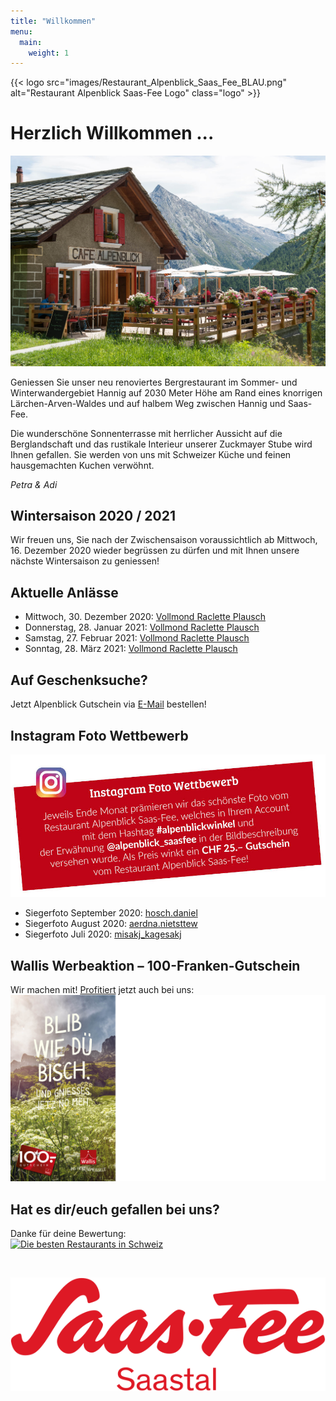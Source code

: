 ```yaml
---
title: "Willkommen"
menu:
  main:
    weight: 1
---
```

{{< logo src="images/Restaurant_Alpenblick_Saas_Fee_BLAU.png" alt="Restaurant Alpenblick Saas-Fee Logo" class="logo" >}}

# Herzlich Willkommen ...
<!-- # Herzlich Willkommen ... -->
![Alpenblick](images/Alpenblick_Ansicht_10.jpg "Alpenblick")

Geniessen Sie unser neu renoviertes Bergrestaurant im Sommer- und Winterwandergebiet Hannig auf 2030 Meter Höhe am Rand eines knorrigen Lärchen-Arven-Waldes und auf halbem Weg zwischen Hannig und Saas-Fee. 

Die wunderschöne Sonnenterrasse mit herrlicher Aussicht auf die Berglandschaft und das rustikale Interieur unserer Zuckmayer Stube wird Ihnen gefallen. Sie werden von uns mit Schweizer Küche und feinen hausgemachten Kuchen verwöhnt.

_Petra & Adi_
  
## Wintersaison 2020 / 2021
Wir freuen uns, Sie nach der Zwischensaison voraussichtlich ab Mittwoch, 16. Dezember 2020 wieder begrüssen zu dürfen und mit Ihnen unsere nächste Wintersaison zu geniessen!

## Aktuelle Anlässe
* Mittwoch, 30. Dezember 2020: <a href="images/Alpenblick_Flyer_Vollmond_Raclette_Plausch_2020_21_Winter.jpg" target="_blank"> Vollmond Raclette Plausch</a>
* Donnerstag, 28. Januar 2021: <a href="images/Alpenblick_Flyer_Vollmond_Raclette_Plausch_2020_21_Winter.jpg" target="_blank"> Vollmond Raclette Plausch</a>
* Samstag, 27. Februar 2021: <a href="images/Alpenblick_Flyer_Vollmond_Raclette_Plausch_2020_21_Winter.jpg" target="_blank"> Vollmond Raclette Plausch</a>
* Sonntag, 28. März 2021: <a href="images/Alpenblick_Flyer_Vollmond_Raclette_Plausch_2020_21_Winter.jpg" target="_blank"> Vollmond Raclette Plausch</a>

## Auf Geschenksuche?
Jetzt Alpenblick Gutschein via [E-Mail](mailto:info@alpenblick-saasfee.ch?Subject=Gutscheinbestellung) bestellen!

## Instagram Foto Wettbewerb
<a href="https://www.instagram.com/alpenblick_saasfee/" target="_blank" alt="Instagram" title="Instagram"><img src="images/Alpenblick_Insta_Foto_Wettbewerb.jpg" alt="Instagram"></a>

* Siegerfoto September 2020: <a href="images/Alpenblick_alpenblickwinkel_20_09_hosch_daniel.png" target="_blank"> hosch.daniel</a>
* Siegerfoto August 2020: <a href="images/Alpenblick_alpenblickwinkel_20_08_aerdna_nietsttew.png" target="_blank"> aerdna.nietsttew</a>
* Siegerfoto Juli 2020: <a href="images/Alpenblick_alpenblickwinkel_20_07_misakj_kagesakj.png" target="_blank"> misakj_kagesakj</a>

## Wallis Werbeaktion – 100-Franken-Gutschein
Wir machen mit! <a href="https://www.valais.ch/de/info/landingpage/100-franken-gutschein" target="_blank"> Profitiert</a> jetzt auch bei uns:
<a href="https://www.valais.ch/de/info/landingpage/100-franken-gutschein" target="_blank" alt="Wallis Werbeaktion" title="Wallis Werbeaktion"><img src="images/Alpenblick_Wallis_Werbeaktion_100_Franken_Gutschein.jpg" alt="Wallis Werbeaktion"></a>

## Hat es dir/euch gefallen bei uns?
Danke für deine Bewertung:<br>
<a href="https://www.suissegourmet.ch/saas-fee/restaurant-alpenblick/" target="_blank" alt="Die besten Restaurants in Schweiz" title="Die besten Restaurants in Schweiz"><img src="https://www.suissegourmet.ch/gourmetbutton/stempel.php?rid=72573" alt="Die besten Restaurants in Schweiz"></a>

<br>

<a href="https://www.saas-fee.ch/" target="_blank" alt="Saas-Fee" title="Saas-Fee"><img src="images/Saas-Fee_Logo_Rot_RGB.svg" alt="Saas-Fee" class="logo"></a>



<!-- # Herzlich Willkommen ...
![Alpenblick](images/Alpenblick_Ansicht_13.jpg "Alpenblick")

... im neu umgebauten Restaurant Alpenblick! Geniessen Sie unsere wunderschöne Terrasse mit herrlicher Aussicht und das rustikale Interieur unserer Zuckmayer Stube. Sie werden von uns mit Schweizer Küche und feinen hausgemachten Kuchen verwöhnt.

Wir freuen uns auf Ihren Besuch.

_Petra & Adi_ -->



<!-- # Herzlichen Dank ...
![Alpenblick](images/Alpenblick_Ansicht_13.jpg "Alpenblick")

... für den gelungenen Start in unsere erste Alpenblick Saison. Wir freuen uns jetzt schon, euch im Winter wieder begrüssen zu dürfen.

_Petra & Adi_ -->
